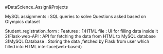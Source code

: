 #DataScience_Assign&Projects


MySQL assignments :
SQL queries to solve Questions asked based on Olympics dataset


Student_registration_form : Features :
1)HTML file : UI for filling data inside it
2)Flask-web-API : API for fetching the data from HTML to MySQL database
3)MySQL Database : Storing the data ,fetched by Flask from user which filled into HTML interface(web-based)

